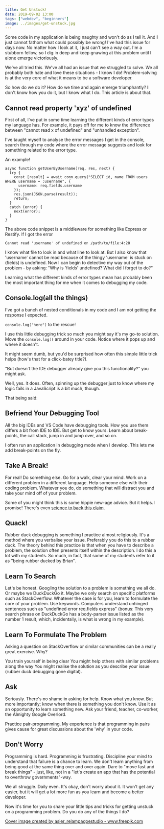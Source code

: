 ```yaml
---
title: Get Unstuck!
date: 2019-09-02 13:00
tags: ["webdev", "beginners"]
image: ../images/get-unstuck.jpg
---
```

Some code in my application is being naughty and won't do as I tell it. And I just cannot fathom what could possibly be wrong! I've had this issue for days now. No matter how I look at it, I just can't see a way out. I'm a stubborn fellow, so I dig in deep and keep gnawing at this problem until I alone emerge victoriously.

We've all tried this. We've all had an issue that we struggled to solve. We all probably both hate and love these situations - I know I do! Problem-solving is at the very core of what it means to be a software developer.

So how do we do it? How do we time and again emerge triumphantly? I don't know how you do it, but I know what I do. This article is about that.

## Cannot read property 'xyz' of undefined
First of all, I've put in some time learning the different kinds of error types my language has. For example, it pays off for me to know the difference between "cannot read x of undefined" and "unhandled exception".

I've taught myself to analyse the error messages I get in the console, search through my code where the error message suggests and look for something related to the error type.

An example!
```
async function getUserByUsername(req, res, next) {
  try {
    const [result] = await conn.query("SELECT id, name FROM users WHERE username = :username", {
      username: req.fields.username
    });
    res.json(JSON.parse(result));
    return;
  }
  catch (error) {
    next(error);
  }
}
```

The above code snippet is a middleware for something like Express or Restify. If I got the error

`Cannot read 'username' of undefined on /path/to/file:4:28`

I know what file to look in and what line to look at. But I also know that 'username' cannot be read because of the thingy 'username' is stuck on (fields) is undefined. Now I can begin to detective my way out of the problem - by asking: "Why is 'fields' undefined? What did I forget to do?"

Learning what the different kinds of error types mean has probably been the most important thing for me when it comes to debugging my code.

## Console.log(all the things)
I've got a bunch of nested conditionals in my code and I am not getting the response I expected.

`console.log("here")` to the rescue!

I use this little debugging trick so much you might say it's my go-to solution. Move the `console.log()` around in your code. Notice where it pops up and where it doesn't.

It might seem dumb, but you'd be surprised how often this simple little trick helps (how's that for a click-batey title?).

"But doesn't the IDE debugger already give you this functionality?" you might ask.

Well, yes. It does. Often, spinning up the debugger just to know where my logic fails in a JavaScript is a bit much, though.

That being said:

## Befriend Your Debugging Tool
All the big IDEs and VS Code have debugging tools. How you use them differs a bit from IDE to IDE. But get to know yours. Learn about break-points, the call stack, jump in and jump over, and so on.

I often run an application in debugging mode when I develop. This lets me add break-points on the fly.

## Take A Break!
For real! Do something else. Go for a walk, clear your mind. Work on a different problem in a different language. Help someone else with their coding problem. Whatever you do, do something that will distract you and take your mind off of your problem.

Some of you might think this is some hippie new-age advice. But it helps. I promise! There's even [science to back this claim](https://www.sciencedaily.com/releases/2011/02/110208131529.htm).

## Quack!
Rubber duck debugging is something I practice almost religiously. It's a method where you verbalise your issue. Preferably you do this to a rubber duck. The theory behind this practice is that when you have to describe a problem, the solution often presents itself within the description. I do this a lot with my students. So much, in fact, that some of my students refer to it as "being rubber ducked by Brian".

## Learn To Search
Let's be honest. Googling the solution to a problem is something we all do. Or maybe we DuckDuckGo it. Maybe we only search on specific platforms such as StackOverflow. Whatever the case is for you, learn to formulate the core of your problem. Use keywords. Computers understand unhinged sentences such as "undefined error req.fields express" (bonus: This very search phrase on DuckDuckGo has a body-parser issue listed as the number 1 result, which, incidentally, is what is wrong in my example).

## Learn To Formulate The Problem
Asking a question on StackOverflow or similar communities can be a really great exercise. Why?

You train yourself in being clear
You might help others with similar problems along the way
You might realise the solution as you describe your issue (rubber duck debugging gone digital).

## Ask
Seriously. There's no shame in asking for help. Know what you know. But more importantly; know when there is something you don't know. Use it as an opportunity to learn something new. Ask your friend, teacher, co-worker, the Almighty Google Overlord.

Practice pair-programming. My experience is that programming in pairs gives cause for great discussions about the 'why' in your code.

## Don't Worry
Programming is hard. Programming is frustrating. Discipline your mind to understand that failure is a chance to learn. We don't learn anything from being good at the same thing over and over again. Dare to "move fast and break things" - just, like, not in a "let's create an app that has the potential to overthrow governments"-way.

We all struggle. Daily even. It's okay, don't worry about it. It won't get any easier, but it will get a lot more fun as you learn and become a better developer.

Now it's time for you to share your little tips and tricks for getting unstuck on a programming problem. Do you do any of the things I do?

<a href="https://www.freepik.com/free-photos-vectors/water">Cover image created by asier_relampagoestudio - www.freepik.com</a>